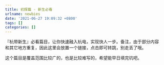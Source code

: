 ```yaml
---
title: 初探篇 - 新生必看
urlname: newbies
date: '2021-06-27 19:09:32 +0800'
tags: []
categories: []
---
```


『杭带新生』必看篇目，让你快速融入杭电，实现快人一步。备注，由于部分内容和其它地方重复，因此这里会放置一个链接，点击即可转跳，别走丢了哦。

这个篇目是覆盖范围比较广的，也是比较难写的，希望能早日填完坑吧。
​

